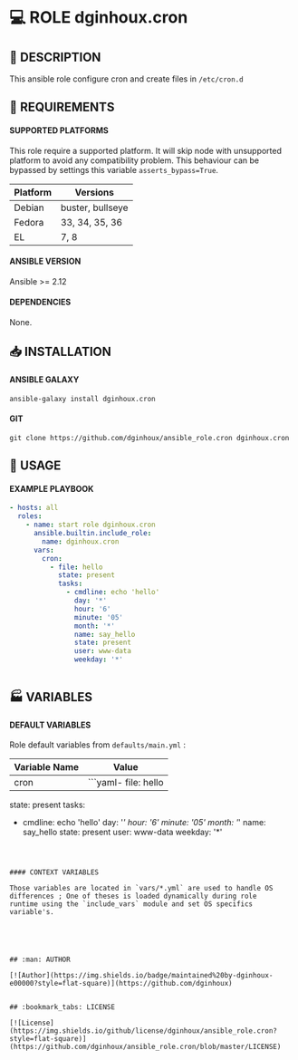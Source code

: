 # :computer: ROLE dginhoux.cron

## :scroll: DESCRIPTION

This ansible role configure cron and create files in `/etc/cron.d`


## :nut_and_bolt: REQUIREMENTS

#### SUPPORTED PLATFORMS

This role require a supported platform. 
It will skip node with unsupported platform to avoid any compatibility problem.
This behaviour can be bypassed by settings this variable `asserts_bypass=True`.

| Platform | Versions |
|----------|----------|
| Debian | buster, bullseye |
| Fedora | 33, 34, 35, 36 |
| EL | 7, 8 |


#### ANSIBLE VERSION

Ansible >= 2.12


#### DEPENDENCIES

None.


## :inbox_tray: INSTALLATION

#### ANSIBLE GALAXY

```shell
ansible-galaxy install dginhoux.cron
```

#### GIT

```shell
git clone https://github.com/dginhoux/ansible_role.cron dginhoux.cron
```


## :rocket: USAGE

#### EXAMPLE PLAYBOOK

```yaml
- hosts: all
  roles:
    - name: start role dginhoux.cron
      ansible.builtin.include_role:
        name: dginhoux.cron
      vars:
        cron:
          - file: hello
            state: present
            tasks:
              - cmdline: echo 'hello'
                day: '*'
                hour: '6'
                minute: '05'
                month: '*'
                name: say_hello
                state: present
                user: www-data
                weekday: '*'
        
```


## :factory: VARIABLES
#### DEFAULT VARIABLES
Role default variables from `defaults/main.yml` : 

| Variable Name | Value |
|---------------|-------|
| cron | ```yaml- file: hello
  state: present
  tasks:
  - cmdline: echo 'hello'
    day: '*'
    hour: '6'
    minute: '05'
    month: '*'
    name: say_hello
    state: present
    user: www-data
    weekday: '*'
``` |



#### CONTEXT VARIABLES

Those variables are located in `vars/*.yml` are used to handle OS differences ; One of theses is loaded dynamically during role
runtime using the `include_vars` module and set OS specifics variable's.





## :man: AUTHOR

[![Author](https://img.shields.io/badge/maintained%20by-dginhoux-e00000?style=flat-square)](https://github.com/dginhoux)


## :bookmark_tabs: LICENSE

[![License](https://img.shields.io/github/license/dginhoux/ansible_role.cron?style=flat-square)](https://github.com/dginhoux/ansible_role.cron/blob/master/LICENSE)
